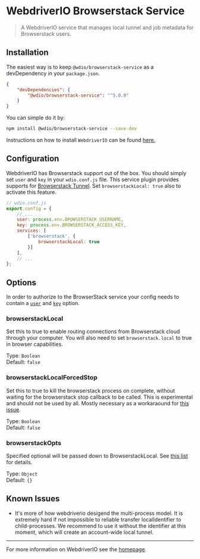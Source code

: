 WebdriverIO Browserstack Service
==========

> A WebdriverIO service that manages local tunnel and job metadata for Browserstack users.

## Installation


The easiest way is to keep `@wdio/browserstack-service` as a devDependency in your `package.json`.

```json
{
    "devDependencies": {
        "@wdio/browserstack-service": "^5.0.0"
    }
}
```

You can simple do it by:

```bash
npm install @wdio/browserstack-service --save-dev
```

Instructions on how to install `WebdriverIO` can be found [here.](https://webdriver.io/docs/gettingstarted.html)


## Configuration

WebdriverIO has Browserstack support out of the box. You should simply set `user` and `key` in your `wdio.conf.js` file. This service plugin provides supports for [Browserstack Tunnel](https://www.browserstack.com/automate/node#setting-local-tunnel). Set `browserstackLocal: true` also to activate this feature.

```js
// wdio.conf.js
export.config = {
    // ...
    user: process.env.BROWSERSTACK_USERNAME,
    key: process.env.BROWSERSTACK_ACCESS_KEY,
    services: [
        ['browserstack', {
            browserstackLocal: true
        }]
    ],
    // ...
};
```

## Options

In order to authorize to the BrowserStack service your config needs to contain a [`user`](https://webdriver.io/docs/options.html#user) and [`key`](https://webdriver.io/docs/options.html#key) option.

### browserstackLocal
Set this to true to enable routing connections from Browserstack cloud through your computer. You will also need to set `browserstack.local` to true in browser capabilities.

Type: `Boolean`<br>
Default: `false`

### browserstackLocalForcedStop
Set this to true to kill the browserstack process on complete, without waiting for the browserstack stop callback to be called. This is experimental and should not be used by all. Mostly necessary as a workaraound for [this issue](https://github.com/browserstack/browserstack-local-nodejs/issues/41).

Type: `Boolean`<br>
Default: `false`

### browserstackOpts
Specified optional will be passed down to BrowserstackLocal. See [this list](https://www.browserstack.com/local-testing#modifiers) for details.

Type: `Object`<br>
Default: `{}`

## Known Issues

- It's more of how webdriverio desigend the multi-process model. It is extremely hard if not impossible to reliable transfer localIdentifier to child-processes. We recommend to use it without the identifier at this moment, which will create an account-wide local tunnel.

----

For more information on WebdriverIO see the [homepage](https://webdriver.io).

